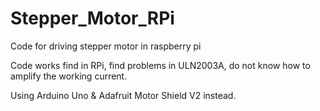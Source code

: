 # Stepper_Motor_RPi
Code for driving stepper motor in raspberry pi

Code works find in RPi, find problems in ULN2003A, do not know how to amplify the working current.

Using Arduino Uno & Adafruit Motor Shield V2 instead.
